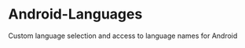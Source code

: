 Android-Languages
=================

Custom language selection and access to language names for Android
